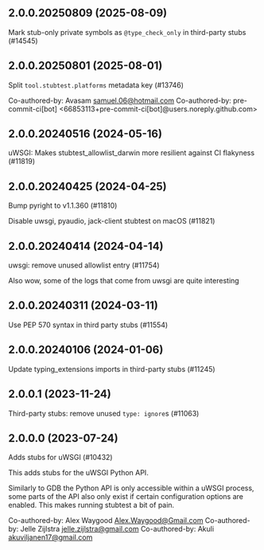 ## 2.0.0.20250809 (2025-08-09)

Mark stub-only private symbols as `@type_check_only` in third-party stubs (#14545)

## 2.0.0.20250801 (2025-08-01)

Split `tool.stubtest.platforms` metadata key (#13746)

Co-authored-by: Avasam <samuel.06@hotmail.com>
Co-authored-by: pre-commit-ci[bot] <66853113+pre-commit-ci[bot]@users.noreply.github.com>

## 2.0.0.20240516 (2024-05-16)

uWSGI: Makes stubtest_allowlist_darwin more resilient against CI flakyness (#11819)

## 2.0.0.20240425 (2024-04-25)

Bump pyright to v1.1.360 (#11810)

Disable uwsgi, pyaudio, jack-client stubtest on macOS (#11821)

## 2.0.0.20240414 (2024-04-14)

uwsgi: remove unused allowlist entry (#11754)

Also wow, some of the logs that come from uwsgi are quite interesting

## 2.0.0.20240311 (2024-03-11)

Use PEP 570 syntax in third party stubs (#11554)

## 2.0.0.20240106 (2024-01-06)

Update typing_extensions imports in third-party stubs (#11245)

## 2.0.0.1 (2023-11-24)

Third-party stubs: remove unused `type: ignore`s (#11063)

## 2.0.0.0 (2023-07-24)

Adds stubs for uWSGI (#10432)

This adds stubs for the uWSGI Python API.

Similarly to GDB the Python API is only accessible within a uWSGI process, some parts of the API also only exist if certain configuration options are enabled. This makes running stubtest a bit of pain.

Co-authored-by: Alex Waygood <Alex.Waygood@Gmail.com>
Co-authored-by: Jelle Zijlstra <jelle.zijlstra@gmail.com>
Co-authored-by: Akuli <akuviljanen17@gmail.com>

